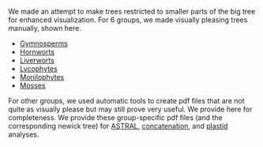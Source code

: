We made an attempt to make trees restricted to smaller parts of the big tree for enhanced visualization. For 6 groups, we made visually pleasing trees manually, shown here. 

- [Gymnosperms](Gymnosperms_phylowiki_fig.pdf)
- [Hornworts](Hornworts_phylowiki_fig.pdf)
- [Liverworts](Liverworts_phylowiki_fig.pdf)
- [Lycophytes](Lycophytes_phylowiki_fig.pdf)
- [Monilophytes](Monilophytes_phylowiki_fig.pdf)
- [Mosses](Mosses_phylowiki_fig.pdf)

For other groups, we used automatic tools to create pdf files that are not quite as visually please but may still prove very useful. We provide here for completeness.
We provide these group-specific pdf files (and the corresponding newick tree) for [ASTRAL](astral), [concatenation](CA), and  [plastid](plastic) analyses. 
